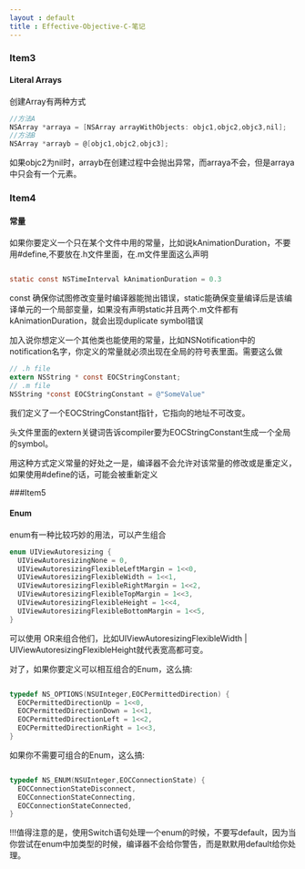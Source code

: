 ```yaml
---
layout : default
title : Effective-Objective-C-笔记
---
```


### Item3

#### Literal Arrays

创建Array有两种方式

```Objective-C
//方法A
NSArray *arraya = [NSArray arrayWithObjects: objc1,objc2,objc3,nil];
//方法B
NSArray *arrayb = @[objc1,objc2,objc3];
```

如果objc2为nil时，arrayb在创建过程中会抛出异常，而arraya不会，但是arraya中只会有一个元素。

### Item4

#### 常量

如果你要定义一个只在某个文件中用的常量，比如说kAnimationDuration，不要用#define,不要放在.h文件里面，在.m文件里面这么声明

```Objective-C

static const NSTimeInterval kAnimationDuration = 0.3

```
const 确保你试图修改变量时编译器能抛出错误，static能确保变量编译后是该编译单元的一个局部变量，如果没有声明static并且两个.m文件都有kAnimationDuration，就会出现duplicate symbol错误

加入说你想定义一个其他类也能使用的常量，比如NSNotification中的notification名字，你定义的常量就必须出现在全局的符号表里面。需要这么做

```Objective-C
// .h file
extern NSString * const EOCStringConstant;
// .m file
NSString *const EOCStringConstant = @"SomeValue"
```

我们定义了一个EOCStringConstant指针，它指向的地址不可改变。

头文件里面的extern关键词告诉compiler要为EOCStringConstant生成一个全局的symbol。

用这种方式定义常量的好处之一是，编译器不会允许对该常量的修改或是重定义，如果使用#define的话，可能会被重新定义

###Item5

#### Enum

enum有一种比较巧妙的用法，可以产生组合

```Objective-C
enum UIViewAutoresizing {
  UIViewAutoresizingNone = 0,
  UIViewAutoresizingFlexibleLeftMargin = 1<<0,
  UIViewAutoresizingFlexibleWidth = 1<<1,
  UIViewAutoresizingFlexibleRightMargin = 1<<2,
  UIViewAutoresizingFlexibleTopMargin = 1<<3,
  UIViewAutoresizingFlexibleHeight = 1<<4,
  UIViewAutoresizingFlexibleBottomMargin = 1<<5,
}
```

可以使用 OR来组合他们，比如UIViewAutoresizingFlexibleWidth | UIViewAutoresizingFlexibleHeight就代表宽高都可变。

对了，如果你要定义可以相互组合的Enum，这么搞:

```Objective-C

typedef NS_OPTIONS(NSUInteger,EOCPermittedDirection) {
  EOCPermittedDirectionUp = 1<<0,
  EOCPermittedDirectionDown = 1<<1,
  EOCPermittedDirectionLeft = 1<<2,
  EOCPermittedDirectionRight = 1<<3,
}
```

如果你不需要可组合的Enum，这么搞:

```Objective-C

typedef NS_ENUM(NSUInteger,EOCConnectionState) {
  EOCConnectionStateDisconnect,
  EOCConnectionStateConnecting,
  EOCConnectionStateConnected,
}
```


!!!值得注意的是，使用Switch语句处理一个enum的时候，不要写default，因为当你尝试在enum中加类型的时候，编译器不会给你警告，而是默默用default给你处理。
